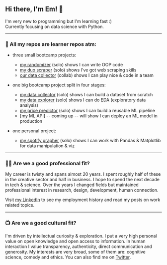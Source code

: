 ## Hi there, I'm Em! 👋

I'm very new to programming but I'm learning fast :) \
Currently focusing on data science with Python.

---

### 🚧 All my repos are learner repos atm:

- three small bootcamp projects:
  - [my randomizer](https://github.com/emsuru/openspace-organizer) (solo) shows I can write OOP code
  - [my duo scraper](https://github.com/emsuru/duo-scraper) (solo) shows I've got web scraping skills
  - [our data collector](https://github.com/karelrduran/Immo-Data-Collection.git) (collab) shows I can play nice & code in a team
 
- one big bootcamp project split in four stages:
  - [my data collector](https://github.com/emsuru/charlie-01-data-collection) (solo) shows I can build a dataset from scratch
  - [my data explorer](https://github.com/emsuru/charlie-02-data-analysis) (solo) shows I can do EDA (exploratory data analysis)
  - [my price predictor](https://github.com/emsuru/charlie-03-ML-model-development) (solo) shows I can build a reusable ML pipeline
  - [my ML API] -- coming up -- will show I can deploy an ML model in production
    
- one personal project:
  - [my spotify grapher](https://github.com/emsuru/spotify-grapher) (solo) shows I can work with Pandas & Matplotlib for data manipulation & viz

---

### 👩‍💻 Are we **a good professional fit**? 

My career is twisty and spans almost 20 years. I spent roughly half of these in the creative sector and half in business. I hope to spend the next decade in tech & science. Over the years I changed fields but maintained professional interest in research, design, development, human connection.

Visit [my LinkedIn](https://www.linkedin.com/in/mirunasuru/) to see my employment history and read my posts on work related topics.  

---

### 📺 Are we **a good cultural fit**? 

I'm driven by intellectual curiosity & exploration. I put a very high personal value on open knowledge and open access to information. In human interaction I value transparency, authenticity, direct communication and generosity. My interests are very broad, some of them are: cognitive science, comedy and ethics. You can also find me on [Twitter](https://twitter.com/em_suru).

<!--
**emsuru/emsuru** is a ✨ _special_ ✨ repository because its `README.md` (this file) appears on your GitHub profile.

Here are some ideas to get you started:

- 🔭 I’m currently working on ...
- 🌱 I’m currently learning ...
- 👯 I’m looking to collaborate on ...
- 🤔 I’m looking for help with ...
- 💬 Ask me about ...
- 📫 How to reach me: ...
- 😄 Pronouns: ...
- ⚡ Fun fact: ...
-->
